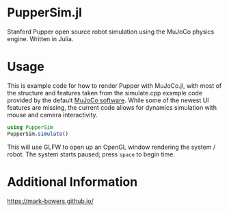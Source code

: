 # PupperSim.jl
Stanford Pupper open source robot simulation using the MuJoCo physics engine. Written in Julia.

# Usage
This is example code for how to render Pupper with MuJoCo.jl, with most of the structure and features taken from the simulate.cpp example code provided by the default [MuJoCo software](http://mujoco.org/). While some of the newest UI features are missing, the current code allows for dynamics simulation with mouse and camera interactivity.

```julia
using PupperSim
PupperSim.simulate()
```

This will use GLFW to open up an OpenGL window rendering the system / robot. The system starts paused; press `space` to begin time.

# Additional Information

https://mark-bowers.github.io/
